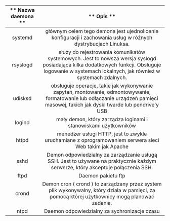 | ** 						  							  								 Nazwa daemona  							 						 					** |                                                                                              ** 						  							  								 Opis  							 						 					**                                                                                             |
|:---------------------------:|:-----------------------------------------------------------------------------------------------------------------------------------------------------------------------------------------------------------:|
|       						  							  								 systemd  							 						 					      |                                            						  							  								 głównym celem tego demona jest ujednolicenie konfiguracji i zachowania usług w różnych dystrybucjach Linuksa.  							 						 					                                           |
|       						  							  								 rsyslogd  							 						 					     |  						  							  								 służy do rejestrowania komunikatów systemowych. Jest to nowsza wersja syslogd posiadająca kilka dodatkowych funkcji. Obsługuje logowanie w systemach lokalnych, jak również w systemach zdalnych.  							 						 					 |
|       						  							  								 udisksd  							 						 					      |           						  							  								 obsługuje operacje, takie jak wykonywanie zapytań, montowanie, odmontowywanie, formatowanie lub odłączanie urządzeń pamięci masowej, takich jak dyski twarde lub pendrive'y USB  							 						 					          |
|        						  							  								 logind  							 						 					      |                                                                   						  							  								 mały demon, który zarządza loginami i stanowiskami użytkowników  							 						 					                                                                  |
|        						  							  								 httpd  							 						 					       |                                                						  							  								 menedżer usługi HTTP, jest to zwykle uruchamiane z oprogramowaniem serwera sieci Web takim jak Apache  							 						 					                                               |
|         						  							  								 sshd  							 						 					       |                                   						  							  								 Demon odpowiedzialny za zarządzanie usługą SSH. Jest to używane na praktycznie każdym serwerze, który akceptuje połączenia SSH.  							 						 					                                  |
|         						  							  								 ftpd  							 						 					       |                                                                                          						  							  								 Daemon pakietu ftp  							 						 					                                                                                        |
|        						  							  								 crond  							 						 					       |                            						  							  								 Demon cron ( crond ) to zarządzany przez system plik wykonywalny, który działa w pamięci, za pomocą której użytkownicy mogą planować zadania.  							 						 					                           |
|         						  							  								 ntpd  							 						 					       |                                                                             						  							  								 Daemon odpowiedzialny za sychronizacje czasu  							 						 					                                                                           |


